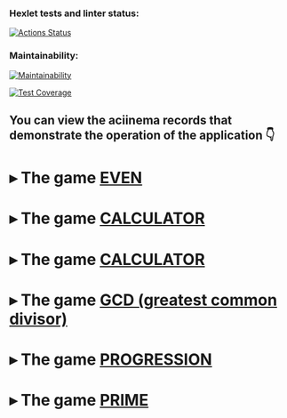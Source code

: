 
### Hexlet tests and linter status:

[![Actions Status](https://github.com/funnyDevGirl/java-project-61/workflows/hexlet-check/badge.svg)](https://github.com/funnyDevGirl/java-project-61/actions)

### Maintainability:

[![Maintainability](https://api.codeclimate.com/v1/badges/b5ed0d422cd9679db1fa/maintainability)](https://codeclimate.com/github/funnyDevGirl/java-project-61/maintainability)

[![Test Coverage](https://api.codeclimate.com/v1/badges/b5ed0d422cd9679db1fa/test_coverage)](https://codeclimate.com/github/funnyDevGirl/java-project-61/test_coverage)

## You can view the **aciinema records** that demonstrate the operation of the application 👇

# ▸ The game [EVEN](https://asciinema.org/a/eiEz1SJbVcRqa6U1t21JpDo7Z)
# ▸ The game [CALCULATOR](https://asciinema.org/a/Rxq2WOBNHlKufwrnQmbHdp6oo)
# ▸ The game [CALCULATOR](https://asciinema.org/a/Rxq2WOBNHlKufwrnQmbHdp6oo)
# ▸ The game [GCD (greatest common divisor)](https://asciinema.org/a/L9S5hVl8TAmbOL6LwGArF0aNn)
# ▸ The game [PROGRESSION](https://asciinema.org/a/C2yQjIncf2YdgU3Wxy0fBK7DD)
# ▸ The game [PRIME](https://asciinema.org/a/FqtuVwSq6Xtkqs4qFrxO4tgdG)
